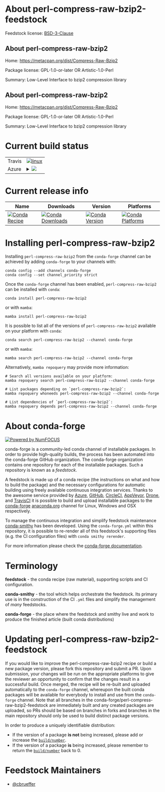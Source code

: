 About perl-compress-raw-bzip2-feedstock
=======================================

Feedstock license: [BSD-3-Clause](https://github.com/conda-forge/perl-compress-raw-bzip2-feedstock/blob/main/LICENSE.txt)


About perl-compress-raw-bzip2
-----------------------------

Home: https://metacpan.org/dist/Compress-Raw-Bzip2

Package license: GPL-1.0-or-later OR Artistic-1.0-Perl

Summary: Low-Level Interface to bzip2 compression library

About perl-compress-raw-bzip2
-----------------------------

Home: https://metacpan.org/dist/Compress-Raw-Bzip2

Package license: GPL-1.0-or-later OR Artistic-1.0-Perl

Summary: Low-Level Interface to bzip2 compression library

Current build status
====================


<table><tr>
    <td>Travis</td>
    <td>
      <a href="https://app.travis-ci.com/conda-forge/perl-compress-raw-bzip2-feedstock">
        <img alt="linux" src="https://img.shields.io/travis/com/conda-forge/perl-compress-raw-bzip2-feedstock/main.svg?label=Linux">
      </a>
    </td>
  </tr>
    
  <tr>
    <td>Azure</td>
    <td>
      <details>
        <summary>
          <a href="https://dev.azure.com/conda-forge/feedstock-builds/_build/latest?definitionId=17019&branchName=main">
            <img src="https://dev.azure.com/conda-forge/feedstock-builds/_apis/build/status/perl-compress-raw-bzip2-feedstock?branchName=main">
          </a>
        </summary>
        <table>
          <thead><tr><th>Variant</th><th>Status</th></tr></thead>
          <tbody><tr>
              <td>linux_64</td>
              <td>
                <a href="https://dev.azure.com/conda-forge/feedstock-builds/_build/latest?definitionId=17019&branchName=main">
                  <img src="https://dev.azure.com/conda-forge/feedstock-builds/_apis/build/status/perl-compress-raw-bzip2-feedstock?branchName=main&jobName=linux&configuration=linux%20linux_64_" alt="variant">
                </a>
              </td>
            </tr><tr>
              <td>linux_aarch64</td>
              <td>
                <a href="https://dev.azure.com/conda-forge/feedstock-builds/_build/latest?definitionId=17019&branchName=main">
                  <img src="https://dev.azure.com/conda-forge/feedstock-builds/_apis/build/status/perl-compress-raw-bzip2-feedstock?branchName=main&jobName=linux&configuration=linux%20linux_aarch64_" alt="variant">
                </a>
              </td>
            </tr><tr>
              <td>linux_ppc64le</td>
              <td>
                <a href="https://dev.azure.com/conda-forge/feedstock-builds/_build/latest?definitionId=17019&branchName=main">
                  <img src="https://dev.azure.com/conda-forge/feedstock-builds/_apis/build/status/perl-compress-raw-bzip2-feedstock?branchName=main&jobName=linux&configuration=linux%20linux_ppc64le_" alt="variant">
                </a>
              </td>
            </tr><tr>
              <td>osx_64</td>
              <td>
                <a href="https://dev.azure.com/conda-forge/feedstock-builds/_build/latest?definitionId=17019&branchName=main">
                  <img src="https://dev.azure.com/conda-forge/feedstock-builds/_apis/build/status/perl-compress-raw-bzip2-feedstock?branchName=main&jobName=osx&configuration=osx%20osx_64_" alt="variant">
                </a>
              </td>
            </tr>
          </tbody>
        </table>
      </details>
    </td>
  </tr>
</table>

Current release info
====================

| Name | Downloads | Version | Platforms |
| --- | --- | --- | --- |
| [![Conda Recipe](https://img.shields.io/badge/recipe-perl--compress--raw--bzip2-green.svg)](https://anaconda.org/conda-forge/perl-compress-raw-bzip2) | [![Conda Downloads](https://img.shields.io/conda/dn/conda-forge/perl-compress-raw-bzip2.svg)](https://anaconda.org/conda-forge/perl-compress-raw-bzip2) | [![Conda Version](https://img.shields.io/conda/vn/conda-forge/perl-compress-raw-bzip2.svg)](https://anaconda.org/conda-forge/perl-compress-raw-bzip2) | [![Conda Platforms](https://img.shields.io/conda/pn/conda-forge/perl-compress-raw-bzip2.svg)](https://anaconda.org/conda-forge/perl-compress-raw-bzip2) |

Installing perl-compress-raw-bzip2
==================================

Installing `perl-compress-raw-bzip2` from the `conda-forge` channel can be achieved by adding `conda-forge` to your channels with:

```
conda config --add channels conda-forge
conda config --set channel_priority strict
```

Once the `conda-forge` channel has been enabled, `perl-compress-raw-bzip2` can be installed with `conda`:

```
conda install perl-compress-raw-bzip2
```

or with `mamba`:

```
mamba install perl-compress-raw-bzip2
```

It is possible to list all of the versions of `perl-compress-raw-bzip2` available on your platform with `conda`:

```
conda search perl-compress-raw-bzip2 --channel conda-forge
```

or with `mamba`:

```
mamba search perl-compress-raw-bzip2 --channel conda-forge
```

Alternatively, `mamba repoquery` may provide more information:

```
# Search all versions available on your platform:
mamba repoquery search perl-compress-raw-bzip2 --channel conda-forge

# List packages depending on `perl-compress-raw-bzip2`:
mamba repoquery whoneeds perl-compress-raw-bzip2 --channel conda-forge

# List dependencies of `perl-compress-raw-bzip2`:
mamba repoquery depends perl-compress-raw-bzip2 --channel conda-forge
```


About conda-forge
=================

[![Powered by
NumFOCUS](https://img.shields.io/badge/powered%20by-NumFOCUS-orange.svg?style=flat&colorA=E1523D&colorB=007D8A)](https://numfocus.org)

conda-forge is a community-led conda channel of installable packages.
In order to provide high-quality builds, the process has been automated into the
conda-forge GitHub organization. The conda-forge organization contains one repository
for each of the installable packages. Such a repository is known as a *feedstock*.

A feedstock is made up of a conda recipe (the instructions on what and how to build
the package) and the necessary configurations for automatic building using freely
available continuous integration services. Thanks to the awesome service provided by
[Azure](https://azure.microsoft.com/en-us/services/devops/), [GitHub](https://github.com/),
[CircleCI](https://circleci.com/), [AppVeyor](https://www.appveyor.com/),
[Drone](https://cloud.drone.io/welcome), and [TravisCI](https://travis-ci.com/)
it is possible to build and upload installable packages to the
[conda-forge](https://anaconda.org/conda-forge) [anaconda.org](https://anaconda.org/)
channel for Linux, Windows and OSX respectively.

To manage the continuous integration and simplify feedstock maintenance
[conda-smithy](https://github.com/conda-forge/conda-smithy) has been developed.
Using the ``conda-forge.yml`` within this repository, it is possible to re-render all of
this feedstock's supporting files (e.g. the CI configuration files) with ``conda smithy rerender``.

For more information please check the [conda-forge documentation](https://conda-forge.org/docs/).

Terminology
===========

**feedstock** - the conda recipe (raw material), supporting scripts and CI configuration.

**conda-smithy** - the tool which helps orchestrate the feedstock.
                   Its primary use is in the construction of the CI ``.yml`` files
                   and simplify the management of *many* feedstocks.

**conda-forge** - the place where the feedstock and smithy live and work to
                  produce the finished article (built conda distributions)


Updating perl-compress-raw-bzip2-feedstock
==========================================

If you would like to improve the perl-compress-raw-bzip2 recipe or build a new
package version, please fork this repository and submit a PR. Upon submission,
your changes will be run on the appropriate platforms to give the reviewer an
opportunity to confirm that the changes result in a successful build. Once
merged, the recipe will be re-built and uploaded automatically to the
`conda-forge` channel, whereupon the built conda packages will be available for
everybody to install and use from the `conda-forge` channel.
Note that all branches in the conda-forge/perl-compress-raw-bzip2-feedstock are
immediately built and any created packages are uploaded, so PRs should be based
on branches in forks and branches in the main repository should only be used to
build distinct package versions.

In order to produce a uniquely identifiable distribution:
 * If the version of a package **is not** being increased, please add or increase
   the [``build/number``](https://docs.conda.io/projects/conda-build/en/latest/resources/define-metadata.html#build-number-and-string).
 * If the version of a package **is** being increased, please remember to return
   the [``build/number``](https://docs.conda.io/projects/conda-build/en/latest/resources/define-metadata.html#build-number-and-string)
   back to 0.

Feedstock Maintainers
=====================

* [@cbrueffer](https://github.com/cbrueffer/)

